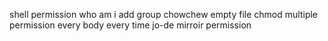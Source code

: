 shell permission
who am i
add group
chowchew
empty file
chmod
multiple permission
every body
every time
jo-de
mirroir permission